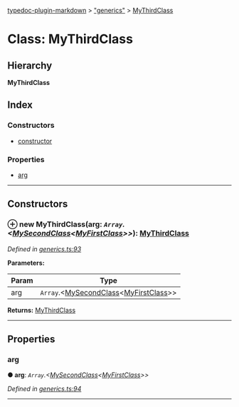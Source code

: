 [typedoc-plugin-markdown](../README.md) > ["generics"](../modules/_generics_.md) > [MyThirdClass](../classes/_generics_.mythirdclass.md)

# Class: MyThirdClass

## Hierarchy

**MyThirdClass**

## Index

### Constructors

* [constructor](_generics_.mythirdclass.md#constructor)

### Properties

* [arg](_generics_.mythirdclass.md#arg)

---

## Constructors

<a id="constructor"></a>

### ⊕ **new MyThirdClass**(arg: *`Array`.<[MySecondClass](_generics_.mysecondclass.md)<[MyFirstClass](_generics_.myfirstclass.md)>>*): [MyThirdClass](_generics_.mythirdclass.md)

*Defined in [generics.ts:93](https://github.com/tgreyjs/typedoc-plugin-markdown/blob/master/test/src/generics.ts#L93)*

**Parameters:**

| Param | Type |
| ------ | ------ |
| arg | `Array`.<[MySecondClass](_generics_.mysecondclass.md)<[MyFirstClass](_generics_.myfirstclass.md)>> | 

**Returns:** [MyThirdClass](_generics_.mythirdclass.md)

---

## Properties

<a id="arg"></a>

###  arg

**● arg**: *`Array`.<[MySecondClass](_generics_.mysecondclass.md)<[MyFirstClass](_generics_.myfirstclass.md)>>*

*Defined in [generics.ts:94](https://github.com/tgreyjs/typedoc-plugin-markdown/blob/master/test/src/generics.ts#L94)*

___

